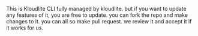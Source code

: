 This is Kloudlite CLI fully managed by kloudlite. but if you want to update any features of it, you are free to update. 
you can fork the repo and make changes to it. you can all so make pull request. we review it and accept it if it works for us.
